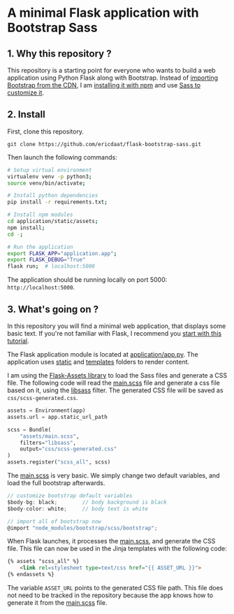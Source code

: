 # A minimal Flask application with Bootstrap Sass

## 1. Why this repository ?

This repository is a starting point for everyone who wants to build
a web application using Python Flask along with Bootstrap.
Instead of [importing Bootstrap from the CDN](https://getbootstrap.com/docs/5.1/getting-started/introduction/#quick-start), I am [installing it with npm](https://getbootstrap.com/docs/5.1/getting-started/download/#npm) and use [Sass to customize it](https://getbootstrap.com/docs/5.1/customize/sass/).

## 2. Install

First, clone this repository.
``` text
git clone https://github.com/ericdaat/flask-bootstrap-sass.git
```

Then launch the following commands:

``` bash
# Setup virtual environment
virtualenv venv -p python3;
source venv/bin/activate;

# Install python dependencies
pip install -r requirements.txt;

# Install npm modules
cd application/static/assets;
npm install;
cd -;

# Run the application
export FLASK_APP="application.app";
export FLASK_DEBUG="True"
flask run;  # localhost:5000
```

The application should be running locally on
port 5000: `http://localhost:5000`.


## 3. What's going on ?

In this repository you will find a minimal web application, that displays
some basic text. If you're not familiar with Flask,
I recommend you [start with this tutorial](https://flask.palletsprojects.com/en/2.0.x/tutorial/).

The Flask application module is located at
[application/app.py](./application/app.py). The application uses [static](./application/static/) and [templates](./application/templates/) folders to
render content.

I am using the [Flask-Assets library](https://flask-assets.readthedocs.io/en/latest/) to load the Sass files and generate a CSS file. The following code will read the [main.scss](./applicaton/static/assets/main.scss) file and generate a css file based on it, using the [libsass](https://webassets.readthedocs.io/en/latest/builtin_filters.html#libsass) filter. The generated
CSS file will be saved as `css/scss-generated.css`.

``` python
assets = Environment(app)
assets.url = app.static_url_path

scss = Bundle(
    "assets/main.scss",
    filters="libsass",
    output="css/scss-generated.css"
)
assets.register("scss_all", scss)
```

The [main.scss](./applicaton/static/assets/main.scss) is very basic. We
simply change two default variables, and load the full bootstrap afterwards.

``` javascript
// customize bootstrap default variables
$body-bg: black;		// body background is black
$body-color: white;		// body text is white

// import all of bootstrap now
@import "node_modules/bootstrap/scss/bootstrap";
```

When Flask launches, it processes the [main.scss](./applicaton/static/assets/main.scss), and generate the CSS file. This file can now be used in the Jinja
templates with the following code:

``` html
{% assets "scss_all" %}
	<link rel=stylesheet type=text/css href="{{ ASSET_URL }}">
{% endassets %}
```

The variable `ASSET_URL` points to the generated CSS file path. This file
does not need to be tracked in the repository because the app knows how to
generate it from the [main.scss](./applicaton/static/assets/main.scss) file.
